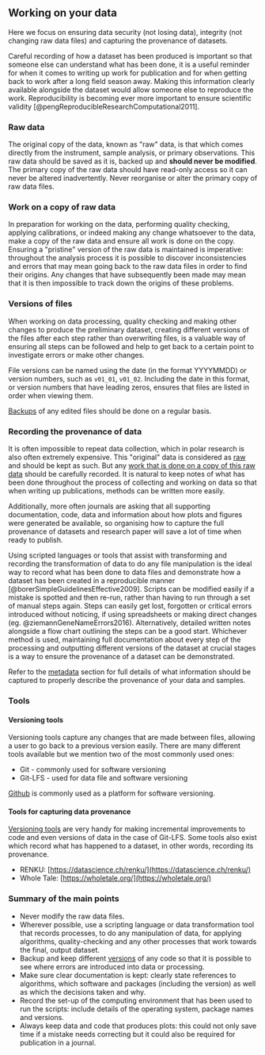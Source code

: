 
## Working on your data

Here we focus on ensuring data security (not losing data), integrity (not changing raw data files) and capturing the provenance of datasets. 

Careful recording of how a dataset has been produced is important so that someone else can understand what has been done, it is a useful reminder for when it comes to writing up work for publication and for when getting back to work after a long field season away. Making this information clearly available alongside the dataset would allow someone else to reproduce the work. Reproducibility is becoming ever more important to ensure scientific validity [@pengReproducibleResearchComputational2011].  

### Raw data

The original copy of the data, known as "raw" data, is that which comes directly from the instrument, sample analysis, or primary observations. This raw data should be saved as it is, backed up and **should never be modified**. The primary copy of the raw data should have read-only access so it can never be altered inadvertently. Never reorganise or alter the primary copy of raw data files.

### Work on a copy of raw data

In preparation for working on the data, performing quality checking, applying calibrations, or indeed making any change whatsoever to the data, make a copy of the raw data and ensure all work is done on the copy. Ensuring a "pristine" version of the raw data is maintained is imperative: throughout the analysis process it is possible to discover inconsistencies and errors that may mean going back to the raw data files in order to find their origins. Any changes that have subsequently been made may mean that it is then impossible to track down the origins of these problems.

### Versions of files

When working on data processing, quality checking and making other changes to produce the preliminary dataset, creating different versions of the files after each step rather than overwriting files, is a valuable way of ensuring all steps can be followed and help to get back to a certain point to investigate errors or make other changes.

File versions can be named using the date (in the format YYYYMMDD) or version numbers, such as ``v01_01``, ``v01_02``. Including the date in this format, or version numbers that have leading zeros, ensures that files are listed in order when viewing them.

[Backups](#data-backup) of any edited files should be done on a regular basis.

### Recording the provenance of data

It is often impossible to repeat data collection, which in polar research is also often extremely expensive. This "original" data is considered as [raw](#raw-data) and should be kept as such. But any [work that is done on a copy of this raw data](#work-on-a-copy-of-raw-data) should be carefully recorded. It is natural to keep notes of what has been done throughout the process of collecting and working on data so that when writing up publications, methods can be written more easily. 

Additionally, more often journals are asking that all supporting documentation, code, data and information about how plots and figures were generated be available, so organising how to capture the full provenance of datasets and research paper will save a lot of time when ready to publish. 

Using scripted languages or tools that assist with transforming and recording the transformation of data to do any file manipulation is the ideal way to record what has been done to data files and demonstrate how a dataset has been created in a reproducible manner [@borerSimpleGuidelinesEffective2009]. Scripts can be modified easily if a mistake is spotted and then re-run, rather than having to run through a set of manual steps again. Steps can easily get lost, forgotten or critical errors introduced without noticing, if using spreadsheets or making direct changes (eg. @ziemannGeneNameErrors2016). Alternatively, detailed written notes alongside a flow chart outlining the steps can be a good start. Whichever method is used, maintaining full documentation about every step of the processing and outputting different versions of the dataset at crucial stages is a way to ensure the provenance of a dataset can be demonstrated.

Refer to the [metadata](#metadata) section for full details of what information should be captured to properly describe the provenance of your data and samples.

### Tools

#### Versioning tools

Versioning tools capture any changes that are made between files, allowing a user to go back to a previous version easily. There are many different tools available but we mention two of the most commonly used ones: 

* Git - commonly used for software versioning
* Git-LFS - used for data file and software versioning

[Github](https://github.com/) is commonly used as a platform for software versioning. 

#### Tools for capturing data provenance

[Versioning tools](#versioning-tools) are very handy for making incremental improvements to code and even versions of data in the case of Git-LFS. Some tools also exist which record what has happened to a dataset, in other words, recording its provenance. 

* RENKU: [https://datascience.ch/renku/](https://datascience.ch/renku/)
* Whole Tale: [https://wholetale.org/](https://wholetale.org/)

### Summary of the main points
 
* Never modify the raw data files.
* Wherever possible, use a scripting language or data transformation tool that records processes, to do any manipulation of data, for applying algorithms, quality-checking and any other processes that work towards the final, output dataset. 
* Backup and keep different [versions](#versions-of-files) of any code so that it is possible to see where errors are introduced into data or processing.
* Make sure clear documentation is kept: clearly state references to algorithms, which software and packages (including the version) as well as which the decisions taken and why.
* Record the set-up of the computing environment that has been used to run the scripts: include details of the operating system, package names and versions. 
* Always keep data and code that produces plots: this could not only save time if a mistake needs correcting but it could also be required for publication in a journal.